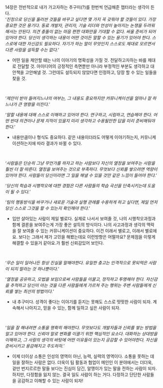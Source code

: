 14장은 전반적으로 내가 가고자하는 추구미(?)를 한번씩 언급해준 챕터라는 생각이 든다.
<br>
*‘진정으로 당신을 둘러싼 것들을 바꾸고 싶다면 몇 가지 꼭 갖춰야 할 것들이 있다. 가장 중요한 것은 용기다. 동료 개발자, 관리자, 기술 리더와 언성이 높아지는 논쟁을 두려워해서는 안된다. 의견 충돌이 없는 마음 편한 대화만을 기대할 수 없다. 싸울 준비가 되어 있어야 한다. 당신이 생각하는 내용이 어떤 것이든 말할 수 있는 용기가 있어야 한다. 스스로에 대한 자신감도 필요하다. 자기가 하는 말이 무엇인지 스스로도 제대로 모르면서 다른 사람을 설득할 수는 없다.’*

- 어떤 일을 제안할 떄는 나의 이야기의 명확성을 가질 것. 전달하고자하는 바를 제대로 전달할 것. 아이디어의 긍정적인 측면뿐만 아니라 부정적인 부분도 생각하고 대안책을 고안해낼 것. 그런데도 설득되지 않았다면 인정하고, 당장 할 수 있는 일들을 찾을 것.
<br>

*‘제안이 받아 들여지느냐의 여부는, 그 내용도 중요하지만 커뮤니케이션을 얼마나 잘 하느냐가 큰 영향을 미친다.’*

*‘말할 내용에 대해 스스로 이해하고 있어야 한다. 연구하고, 시럼하고, 연습헤야 한다. 어떤 반대 의견이나 문제 지적이 있을지 미리 생각하고 수용될만한 답을 미리 준비해둬야 한다.’*

- 내용만큼이나 형식도 중요하다. 같은 내용이더라도 어떻게 이야기하는지, 커뮤니케이션하는지에 따라 결과가 바뀔 수 있다.
<br>

*‘사람들은 단순히 그냥 무언가를 하자고 하는 사람보다 자신의 열정을 보여주는 사람을 훨씬 더 잘 따른다. 열정을 보여주는 것으로 부족하다. 무엇보다 신뢰를 쌓으려면 역량이 있어야 한다. 사람들이 당신이라면 그 일을 해낼 수 있을 것만 같은 느낌이 들어야 한다.’*

*‘당신의 학습과 시행착오에 대한 경험은 다른 사람들의 학습 곡선을 단축시키는데 도움이 될 수 있다.’*

*‘팀의 행동방식을 바꾸거나 새로운 기술과 실행 관례를 수용하게 하고 싶다면, 제일 먼저 당신 스스로 그것을 할 수 있는지 확인해야 한다.’*

- 입만 살아있는 사람이 제일 별로다. 실제로 나서서 보여줄 것, 나의 시행착오과정과 함께 결론을 보여주는게 가장 좋은 설득의 방식이다. 나의 사고과정과 생각의 맥락을 잘 보여줄 수 있는 커뮤니케이션이 중요하다. 이건 이래서 별로고, 이래서 별로에요. 보다는 그래서 제가 고민을 해봤는데요 이런방향은 어떨까요? 문제점을 이렇게 해결할 수 있을거 같아요.가 훨씬 신뢰감있어 보인다.
<br>

*‘무슨 일이 일어나든 항상 진실을 말해야한다. 유일한 충고는 인격적으로 못되먹은 사람이 되지 말라는 것 하나뿐이다.’*

*‘열정을 공유하고, 모법을 보임으로써 사람들을 이꿀고, 정직하고 투명해야 한다. 자신감을 추적하고 당신이 아는 것을 다른 사람들에게 가르쳐 주는 행위는 주변 사람들에게 신뢰를 쌓는 최선의 방법이다.’*

- 내 추구미다. 성격이 좋다는 이야기를 듣지는 못해도 스스로 떳떳한 사람이 되자. 계속해서 나아지고, 믿을 수 있는, 함께 일하고 싶은 사람이 되자.
<br>

*‘일을 잘 해내려면 소통을 명확히 해야한다. 무엇보다도 개발자들과 신뢰를 쌓는 방법을 알고 있어야 한다. 신뢰야 말로 변화를 이끌기 위한 핵심적인 요소다. 대화하는 상대방을 이해하고, 그 사람의 생각의 바탕에 어떤 이유들이 있는지 공감할 수 있어야한다. 자신을 준비시키고 용감해지고 주도하자.’*

- 이제 더이상 소통은 인성의 영역이 아닌, 능력, 실력의 영역이다. 소통을 못하는 데 일을 잘하는 사람은 없다. 더욱이 팀 활동과 협업이 메인인 이 분야에서는 더더욱, 겉만 번지르르한 말들 보다는 진심이 담긴, 알맹이가 있는 말을 전하는 사람이 되자. 하지만, 다정함을 잃지 않는. 결국 일도 사람이 하는 거다. 다정하고 단단한 사람들을 공감하고 이해할 수 있는 사람이 되자!